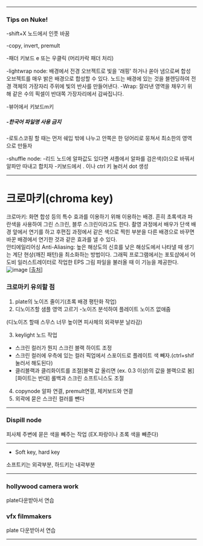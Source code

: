***

### Tips on Nuke!
-shift+X 노드에서 인풋 바꿈

-copy, invert, premult

-패더 키보드 e 또는 우클릭 (머리카락 패더 처리)

-lightwrap node: 배경에서 전경 오브젝트로 빛을 '래핑' 하거나 쏟아 냄으로써 합성 오브젝트를 매우 밝은 배경으로 합성할 수 있다. 노드는 배경에 있는 것을 블렌딩하여 전경 객체의 가장자리 주위에 빛의 반사를 만들어낸다.
-Wrap: 잘라낸 영역을 채우기 위해 같은 수의 픽셀이 반대쪽 가장자리에서 감싸집니다.

-뷰어에서 키보드m키 

##### -한국어 파일명 사용 금지

-로토스코핑 할 때는 먼저 쉐입 밖에 나누고 안쪽은 한 덩어리로 뭉쳐서 최소한의 영역으로 만들자

-shuffle node: -리드 노드에 알파값도 있다면 셔플에서 알파를 검은색(0)으로 바꿔서 알파만 따내고 합치자
-키보드에서 . 이나 ctrl 키 눌러서 dot 생성

***
# 크로마키(chroma key) 
 크로마키: 화면 합성 등의 특수 효과를 이용하기 위해 이용하는 배경. 흔히 초록색과 파란색을 사용하여 그린 스크린, 블루 스크린이라고도 한다. 촬영 과정에서 배우가 단색 배경 앞에서 연기를 하고 후편집 과정에서 같은 색으로 찍힌 부분을 다른 배경으로 바꾸면 바꾼 배경에서 연기한 것과 같은 효과를 낼 수 있다.   
 안티에일리어싱 Anti-Aliasing: 높은 해상도의 신호를 낮은 해상도에서 나타낼 때 생기는 계단 현상(깨진 패턴)을 최소화하는 방법이다. 그래픽 프로그램에서는 포토샵에서 어도비 일러스트레이터로 작업한 EPS 그림 파일을 불러올 때 이 기능을 제공한다.      
 ![image](https://user-images.githubusercontent.com/113075273/206982826-fba01920-c732-422d-a16f-27c7ac49db58.png)
 [[출처](https://doolyit.tistory.com/150)]


### 크로마키 유의할 점
1. plate의 노이즈 줄이기(초록 배경 평탄화 작업)
2. 디노이즈할 샘플 영역 고르기 -노이즈 분석하여 플레이트 노이즈 없애줌

(디노이즈 할때 스무스 너무 높이면 피사체의 외곽부분 날라감)

3. keylight 노드 작업 
- 스크린 컬러가 뭔지 스크린 블랙 하이트 조정
- 스크린 컬러에 우측에 있는 컬러 픽업에서 스포이드로 플레이트 색 빼자.(ctrl+shif눌러서 해도된다)
- 클리블랙과 클리화이트를 조절[블랙 값 올리면 (ex. 0.3 이상)의 값을 블랙으로 봄] [화이트는 반대] 롤백과 스크린 소프트니스도 조절
4. copynode 알파 연결, premult연결, 체커보드와 연결
5. 외곽에 묻은 스크린 컬러를 뺀다
---


### Dispill node

피사체 주변에 묻은 색을 빼주는 작업
(EX.파랑이나 초록 색을 빼준다)

---


- Soft key, hard key

소프트키는 외곽부분, 하드키는 내곽부분


---
### hollywood camera work

plate다운받아서 연습

### vfx filmmakers

plate 다운받아서 연습

---
